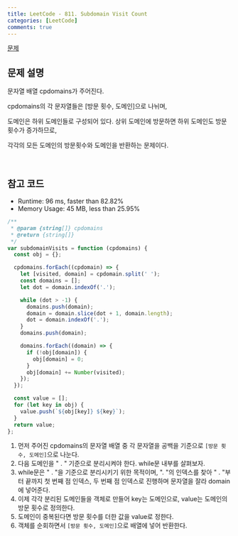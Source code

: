 ```yaml
---
title: LeetCode - 811. Subdomain Visit Count
categories: [LeetCode]
comments: true
---
```


[문제](https://leetcode.com/problems/subdomain-visit-count/)

## 문제 설명

문자열 배열 cpdomains가 주어진다.

cpdomains의 각 문자열들은 [방문 횟수, 도메인]으로 나뉘며,

도메인은 하위 도메인들로 구성되어 있다. 상위 도메인에 방문하면 하위 도메인도 방문 횟수가 증가하므로,

각각의 모든 도메인의 방문횟수와 도메인을 반환하는 문제이다.

<br>

## 참고 코드

- Runtime: 96 ms, faster than 82.82%
- Memory Usage: 45 MB, less than 25.95%

```js
/**
 * @param {string[]} cpdomains
 * @return {string[]}
 */
var subdomainVisits = function (cpdomains) {
  const obj = {};

  cpdomains.forEach((cpdomain) => {
    let [visited, domain] = cpdomain.split(' ');
    const domains = [];
    let dot = domain.indexOf('.');

    while (dot > -1) {
      domains.push(domain);
      domain = domain.slice(dot + 1, domain.length);
      dot = domain.indexOf('.');
    }
    domains.push(domain);

    domains.forEach((domain) => {
      if (!obj[domain]) {
        obj[domain] = 0;
      }
      obj[domain] += Number(visited);
    });
  });

  const value = [];
  for (let key in obj) {
    value.push(`${obj[key]} ${key}`);
  }
  return value;
};
```

1. 먼저 주어진 cpdomains의 문자열 배열 중 각 문자열을 공백을 기준으로 `[방문 횟수, 도메인]`으로 나눈다.
2. 다음 도메인을 " . " 기준으로 분리시켜야 한다. while문 내부를 살펴보자.
3. while문은 " . "을 기준으로 분리시키기 위한 목적이며, ". "의 인덱스를 찾아 " . "부터 끝까지 첫 번째 점 인덱스, 두 번째 점 인덱스로 진행하며 문자열을 잘라 domain에 넣어준다.
4. 이제 각각 분리된 도메인들을 객체로 만들어 key는 도메인으로, value는 도메인의 방문 횟수로 정의한다.
5. 도메인이 중복된다면 방문 횟수를 더한 값을 value로 정한다.
6. 객체를 순회하면서 `[방문 횟수, 도메인]`으로 배열에 넣어 반환한다.
